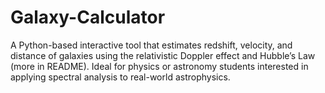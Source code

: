 # Galaxy-Calculator
A Python-based interactive tool that estimates redshift, velocity, and distance of galaxies using the relativistic Doppler effect and Hubble’s Law (more in README). Ideal for physics or astronomy students interested in applying spectral analysis to real-world astrophysics.
